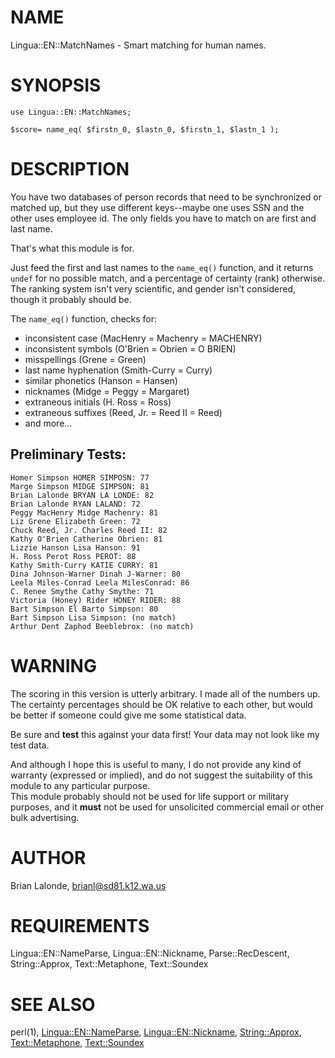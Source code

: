 # NAME

Lingua::EN::MatchNames - Smart matching for human names.

# SYNOPSIS

    use Lingua::EN::MatchNames;

    $score= name_eq( $firstn_0, $lastn_0, $firstn_1, $lastn_1 );

# DESCRIPTION

You have two databases of person records that need to be synchronized or matched up,
but they use different keys--maybe one uses SSN and the other uses employee id.
The only fields you have to match on are first and last name.

That's what this module is for.

Just feed the first and last names to the `name_eq()` function, and it returns
`undef` for no possible match, and a percentage of certainty (rank) otherwise.
The ranking system isn't very scientific, and gender isn't considered, though
it probably should be.

The `name_eq()` function, checks for: 

- inconsistent case (MacHenry = Machenry = MACHENRY)
- inconsistent symbols (O'Brien = Obrien = O BRIEN)
- misspellings (Grene = Green)
- last name hyphenation (Smith-Curry = Curry)
- similar phonetics (Hanson = Hansen)
- nicknames (Midge = Peggy = Margaret)
- extraneous initials (H. Ross = Ross)
- extraneous suffixes (Reed, Jr. = Reed II = Reed)
- and more...

## Preliminary Tests:

    Homer Simpson HOMER SIMPOSN: 77
    Marge Simpson MIDGE SIMPSON: 81
    Brian Lalonde BRYAN LA LONDE: 82
    Brian Lalonde RYAN LALAND: 72
    Peggy MacHenry Midge Machenry: 81
    Liz Grene Elizabeth Green: 72
    Chuck Reed, Jr. Charles Reed II: 82
    Kathy O'Brien Catherine Obrien: 81
    Lizzie Hanson Lisa Hanson: 91
    H. Ross Perot Ross PEROT: 88
    Kathy Smith-Curry KATIE CURRY: 81
    Dina Johnson-Warner Dinah J-Warner: 80
    Leela Miles-Conrad Leela MilesConrad: 86
    C. Renee Smythe Cathy Smythe: 71
    Victoria (Honey) Rider HONEY RIDER: 88
    Bart Simpson El Barto Simpson: 80
    Bart Simpson Lisa Simpson: (no match)
    Arthur Dent Zaphod Beeblebrox: (no match)

# WARNING

The scoring in this version is utterly arbitrary.
I made all of the numbers up.
The certainty percentages should be OK relative to each other, but
would be better if someone could give me some statistical data.

Be sure and **test** this against your data first!
Your data may not look like my test data.

And although I hope this is useful to many, I do not provide any
kind of warranty (expressed or implied), and do not suggest the
suitability of this module to any particular purpose.  
This module probably should not be used for life support or military
purposes, and it **must** not be used for unsolicited commercial email
or other bulk advertising.

# AUTHOR

Brian Lalonde, <brianl@sd81.k12.wa.us>

# REQUIREMENTS

Lingua::EN::NameParse,
Lingua::EN::Nickname,
Parse::RecDescent,
String::Approx, 
Text::Metaphone,
Text::Soundex

# SEE ALSO

perl(1), 
[Lingua::EN::NameParse](https://metacpan.org/pod/Lingua::EN::NameParse),
[Lingua::EN::Nickname](https://metacpan.org/pod/Lingua::EN::Nickname),
[String::Approx](https://metacpan.org/pod/String::Approx), 
[Text::Metaphone](https://metacpan.org/pod/Text::Metaphone),
[Text::Soundex](https://metacpan.org/pod/Text::Soundex)
